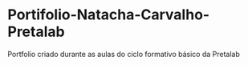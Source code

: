 # Portifolio-Natacha-Carvalho-Pretalab
Portfolio criado durante as aulas do ciclo formativo  básico da Pretalab
